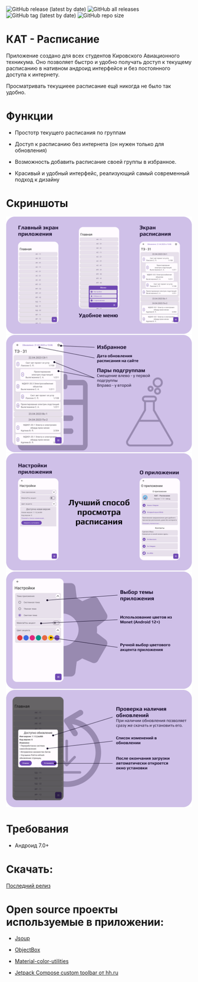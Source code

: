 <img alt="GitHub release (latest by date)" src="https://img.shields.io/github/downloads/B1ays/KAT-Timetable/latest/total?style=for-the-badge"> <img alt="GitHub all releases" src="https://img.shields.io/github/downloads/B1ays/KAT-Timetable/total?style=for-the-badge"> <img alt="GitHub tag (latest by date)" src="https://img.shields.io/github/v/tag/B1ays/KAT-Timetable?label=Latest%20version&style=for-the-badge"> <img alt="GitHub repo size" src="https://img.shields.io/github/repo-size/B1ays/KAT-Timetable?style=for-the-badge">

# **КАТ - Расписание**

Приложение создано для всех студентов Кировского Авиационного техникума. Оно позволяет быстро и удобно получать доступ к текущему расписанию в нативном андроид интерфейсе и без постоянного доступа к интернету.

Просматривать текущиеее расписание ещё никогда не было так удобно.

# **Функции**

* Простотр текущего расписания по группам

* Доступ к расписанию без интернета (он нужен только для обновления)

* Возможность добавить расписание своей группы в избранное.

* Красивый и удобный интерфейс, реализующий самый современный подход к дизайну

# **Скриншоты**

<a href="https://ibb.co/3kNtq3q"><img src="https://raw.githubusercontent.com/B1ays/KAT-Timetable/Stable/images/Promo1.png" border="0"></a>
<a href="https://ibb.co/3kNtq3q"><img src="https://raw.githubusercontent.com/B1ays/KAT-Timetable/Stable/images/Promo2.png" border="0"></a>
<a href="https://ibb.co/3kNtq3q"><img src="https://raw.githubusercontent.com/B1ays/KAT-Timetable/Stable/images/Promo3.png" border="0"></a>
<a href="https://ibb.co/3kNtq3q"><img src="https://raw.githubusercontent.com/B1ays/KAT-Timetable/Stable/images/Promo4.png" border="0"></a>
<a href="https://ibb.co/3kNtq3q"><img src="https://raw.githubusercontent.com/B1ays/KAT-Timetable/Stable/images/Promo5.png" border="0"></a>

# **Требования**

* Андроид 7.0+

# **Скачать:**

[Последний релиз](https://github.com/B1ays/KATTimetable/releases/tag/1.1.0_build3)

# **Open source проекты используемые в приложении:**

* [Jsoup](https://github.com/jhy/jsoup)

* [ObjectBox](https://github.com/objectbox)

* [Material-color-utilities](https://github.com/material-foundation/material-color-utilities)

* [Jetpack Compose custom toolbar от hh.ru](https://github.com/hhru/hh-histories-compose-custom-toolbar)
